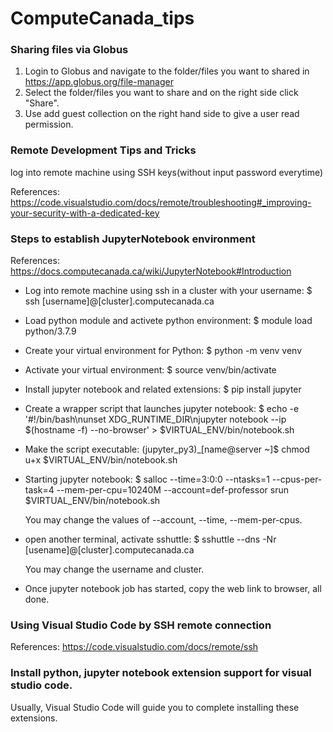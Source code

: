 # ComputeCanada_tips

### Sharing files via Globus
1) Login to Globus and navigate to the folder/files you want to shared in https://app.globus.org/file-manager
2) Select the folder/files you want to share and on the right side click "Share". 
3) Use add guest collection on the right hand side to give a user read permission.


### Remote Development Tips and Tricks
log into remote machine using SSH keys(without input password everytime)

References: https://code.visualstudio.com/docs/remote/troubleshooting#_improving-your-security-with-a-dedicated-key


### Steps to establish JupyterNotebook environment
References: https://docs.computecanada.ca/wiki/JupyterNotebook#Introduction

- Log into remote machine using ssh in a cluster with your username: $ ssh [username]@[cluster].computecanada.ca

- Load python module and activete python environment: $ module load python/3.7.9

- Create your virtual environment for Python: $ python -m venv venv

- Activate your virtual environment: $ source venv/bin/activate

- Install jupyter notebook and related extensions: $ pip install jupyter

- Create a wrapper script that launches jupyter notebook: $ echo -e '#!/bin/bash\nunset XDG_RUNTIME_DIR\njupyter notebook --ip $(hostname -f) --no-browser' > $VIRTUAL_ENV/bin/notebook.sh

- Make the script executable: (jupyter_py3)_[name@server ~]$ chmod u+x $VIRTUAL_ENV/bin/notebook.sh

- Starting jupyter notebook: $ salloc --time=3:0:0 --ntasks=1 --cpus-per-task=4 --mem-per-cpu=10240M --account=def-professor srun $VIRTUAL_ENV/bin/notebook.sh

  You may change the values of --account, --time, --mem-per-cpus.

- open another terminal, activate sshuttle: $ sshuttle --dns -Nr [usename]@[cluster].computecanada.ca
  
  You may change the username and cluster.

- Once jupyter notebook job has started, copy the web link to browser, all done.

### Using Visual Studio Code by SSH remote connection
References: https://code.visualstudio.com/docs/remote/ssh


### Install python, jupyter notebook extension support for visual studio code.
Usually, Visual Studio Code will guide you to complete installing these extensions.
